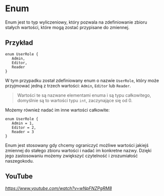 # Enum

 Enum jest to typ wyliczeniowy, który pozwala na zdefiniowanie zbioru stałych wartości, które mogą zostać przypisane do zmiennej. 

 ## Przykład

 ```
enum UserRole {
    Admin,
    Editor,
    Reader
}

 ```

 W tym przypadku został zdefiniowany enum o nazwie `UserRole`, który może przyjmować jedną z trzech wartości: `Admin`, `Editor` lub `Reader`. 
 
 > Wartości te są nazwane elementami enuma i są typu całkowitego, domyślnie są to wartości typu `int`, zaczynające się od 0. 
 
 Możemy również nadać im inne wartości całkowite:

 ```
enum UserRole {
    Admin = 1,
    Editor = 2,
    Reader = 3
}
 ```

 Enum jest stosowany gdy chcemy ograniczyć możliwe wartości jakiejś zmiennej do stałego zbioru wartości i nadać im konkretne nazwy. Dzięki jego zastosowaniu możemy zwiększyć czytelność i zrozumiałość naszegokodu.

  ## YouTube

*https://www.youtube.com/watch?v=wNpFNZPgRM8*